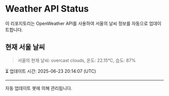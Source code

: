 
# Weather API Status

이 리포지토리는 OpenWeather API를 사용하여 서울의 날씨 정보를 자동으로 업데이트합니다.

## 현재 서울 날씨
> 서울의 현재 날씨: overcast clouds, 온도: 22.15°C, 습도: 87%

⏳ 업데이트 시간: 2025-06-23 20:14:07 (UTC)

---
자동 업데이트 봇에 의해 관리됩니다.
